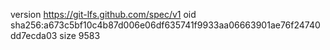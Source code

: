 version https://git-lfs.github.com/spec/v1
oid sha256:a673c5bf10c4b87d006e06df635741f9933aa06663901ae76f24740dd7ecda03
size 9583

